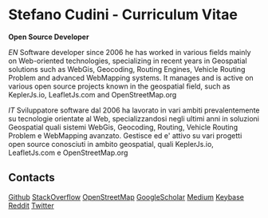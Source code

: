 # Stefano Cudini - Curriculum Vitae

**Open Source Developer**

*EN*
Software developer since 2006 he has worked in various fields mainly
on Web-oriented technologies, specializing in recent years in Geospatial solutions
such as WebGis, Geocoding, Routing Engines, Vehicle Routing Problem and advanced WebMapping systems.
It manages and is active on various open source projects known in the geospatial field, such as KeplerJs.io, LeafletJs.com and OpenStreetMap.org

*IT*
Sviluppatore software dal 2006 ha lavorato in vari ambiti prevalentemente 
su tecnologie orientate al Web, specializzandosi negli ultimi anni in soluzioni Geospatial 
quali sistemi WebGis, Geocoding, Routing, Vehicle Routing Problem e WebMapping avanzato.
Gestisce ed e' attivo su vari progetti open source conosciuti in ambito geospatial, quali KeplerJs.io, LeafletJs.com e OpenStreetMap.org

## Contacts

[Github](https://github.com/stefanocudini)
[StackOverflow](https://stackoverflow.com/users/526444/stefanocudini)
[OpenStreetMap](https://osm.org/user/StefanoCudini)
[GoogleScholar](https://scholar.google.com/citations?user=3s158_wAAAAJ)
[Medium](https://medium.com/@stefcud)
[Keybase](https://keybase.io/stefcud)
[Reddit](https://reddit.com/user/stefcud)
[Twitter](https://twitter.com/zakis)
